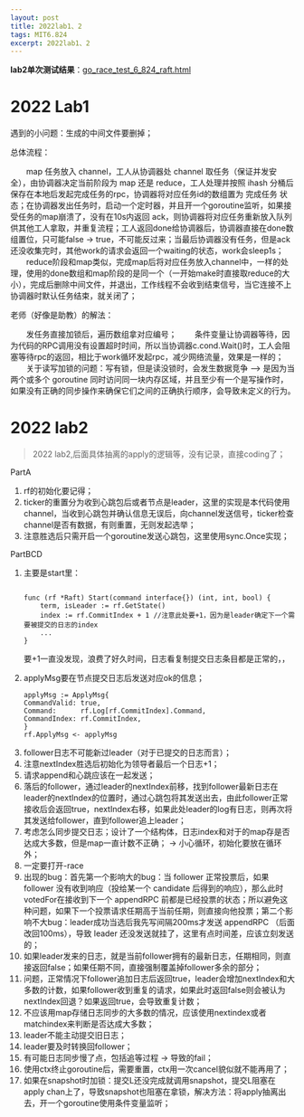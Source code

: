```yaml
---
layout: post
title: 2022lab1、2
tags: MIT6.824
excerpt: 2022lab1、2
---
```




**lab2单次测试结果**：[go_race_test_6_824_raft.html](./show/go_race_test_6_824_raft.html)



# 2022 Lab1
遇到的小问题：生成的中间文件要删掉；

总体流程：

&emsp;&emsp;map 任务放入 channel，工人从协调器处 channel 取任务（保证并发安全），由协调器决定当前阶段为 map 还是 reduce，工人处理并按照 ihash 分桶后保存在本地后发起完成任务的rpc，协调器将对应任务id的数组置为 完成任务 状态；在协调器发出任务时，启动一个定时器，并且开一个goroutine监听，如果接受任务的map崩溃了，没有在10s内返回 ack，则协调器将对应任务重新放入队列供其他工人拿取，并重复流程；工人返回done给协调器后，协调器直接在done数组置位，只可能false -> true，不可能反过来；当最后协调器没有任务，但是ack还没收集完时，其他work的请求会返回一个waiting的状态，work会sleep1s；
&emsp;&emsp;reduce阶段和map类似，完成map后将对应任务放入channel中，一样的处理，使用的done数组和map阶段的是同一个（一开始make时直接取reduce的大小），完成后删除中间文件，并退出，工作线程不会收到结束信号，当它连接不上协调器时默认任务结束，就关闭了；

老师（好像是助教）的解法：

&emsp;&emsp;发任务直接加锁后，遍历数组拿对应编号；
&emsp;&emsp;条件变量让协调器等待，因为代码的RPC调用没有设置超时时间，所以当协调器c.cond.Wait()时，工人会阻塞等待rpc的返回，相比于work循环发起rpc，减少网络流量，效果是一样的；
&emsp;&emsp;关于读写加锁的问题：写有锁，但是读没锁时，会发生数据竞争 --> 是因为当两个或多个 goroutine 同时访问同一块内存区域，并且至少有一个是写操作时，如果没有正确的同步操作来确保它们之间的正确执行顺序，会导致未定义的行为。

# 2022 lab2
> 2022 lab2,后面具体抽离的apply的逻辑等，没有记录，直接coding了；
<div>
<p>PartA</p>
<ol>
<li>rf的初始化要记得；</li>
<li>ticker的重置分为收到心跳包后或者节点是leader，这里的实现是本代码使用channel，当收到心跳包并确认信息无误后，向channel发送信号，ticker检查channel是否有数据，有则重置，无则发起选举；</li>
<li>注意胜选后只需开启一个goroutine发送心跳包，这里使用sync.Once实现；</li>
</ol>
<p>PartBCD</p>
<ol>
<li>主要是start里：</li>
<pre>
<code>
func (rf *Raft) Start(command interface{}) (int, int, bool) {
    term, isLeader := rf.GetState()
    index := rf.CommitIndex + 1 //注意此处要+1，因为是leader确定下一个需要被提交的日志的index
    ...
}
</code></pre>
<p>要+1一直没发现，浪费了好久时间，日志看复制提交日志条目都是正常的，，</p>
<li>applyMsg要在节点提交日志后发送对应ok的信息；</li>
<pre><code>applyMsg := ApplyMsg{
CommandValid: true,
Command:      rf.Log[rf.CommitIndex].Command,
CommandIndex: rf.CommitIndex,
}
rf.ApplyMsg &lt;- applyMsg
</code></pre>
<li>follower日志不可能新过leader（对于已提交的日志而言）；</li>
<li>注意nextIndex胜选后初始化为领导者最后一个日志+1；</li>
<li>请求append和心跳应该在一起发送；</li>
<li>落后的follower，通过leader的nextIndex前移，找到follower最新日志在leader的nextIndex的位置时，通过心跳包将其发送出去，由此follower正常接收后会返回true，nextIndex右移，如果此处leader的log有日志，则再次将其发送给follower，直到follower追上leader；</li>
<li>考虑怎么同步提交日志；设计了一个结构体，日志index和对于的map存是否达成大多数，但是map一直计数不正确； -&gt; 小心循环，初始化要放在循环外；</li>
<li>一定要打开-race</li>
<li>出现的bug：首先第一个影响大的bug：当 follower 正常投票后，如果 follower 没有收到响应（投给某一个 candidate 后得到的响应），那么此时votedFor在接收到下一个 appendRPC 前都是已经投票的状态；所以避免这种问题，如果下一个投票请求任期高于当前任期，则直接向他投票；第二个影响不大bug：leader成功当选后我先写间隔200ms才发送 appendRPC （后面改回100ms），导致 leader 还没发送就挂了，这里有点时间差，应该立刻发送的；</li>
<li>如果leader发来的日志，就是当前follower拥有的最新日志，任期相同，则直接返回false；如果任期不同，直接强制覆盖掉follower多余的部分；</li>
<li>问题，正常情况下follower追加日志后返回true，leader会增加nextIndex和大多数的计数，如果follower收到重复的请求，如果此时返回false则会被认为nextIndex回退？如果返回true，会导致重复计数；</li>
<li>不应该用map存储日志同步的大多数的情况，应该使用nextindex或者matchindex来判断是否达成大多数；</li>
<li>leader不能主动提交旧日志；</li>
<li>leader要及时转换回follower；</li>
<li>有可能日志同步慢了点，包括追等过程 -&gt; 导致的fail；</li>
<li>使用ctx终止goroutine后，需要重置，ctx用一次cancel貌似就不能再用了；</li>
<li>如果在snapshot时加锁：提交L还没完成就调用snapshot，提交L阻塞在apply chan上了，导致snapshot也阻塞在拿锁，解决方法：将apply抽离出去，开一个goroutine使用条件变量监听；</li>
</ol>
</div>
